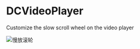 # DCVideoPlayer
Customize the slow scroll wheel on the video player

![慢放滚轮](https://github.com/XDChang/DCVideoPlayer/blob/master/滚轮.gif)
